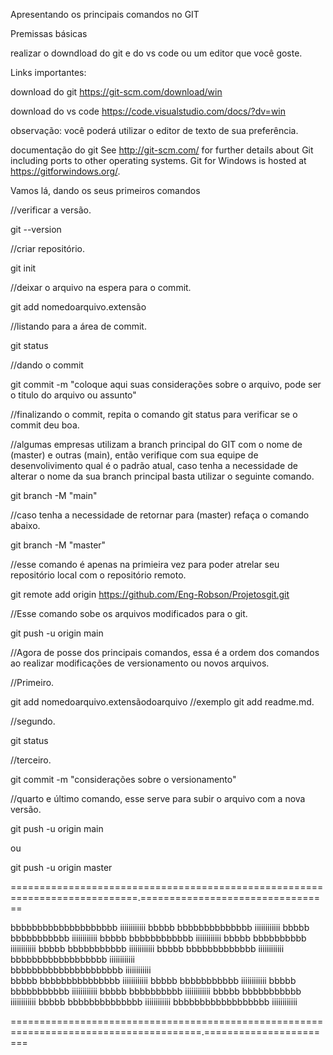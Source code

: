 Apresentando os principais comandos no GIT

Premissas básicas

realizar o downdload do git e do vs code ou um editor que você goste.

Links importantes:

download do git
https://git-scm.com/download/win

download do vs code
https://code.visualstudio.com/docs/?dv=win

observação: você poderá utilizar o editor de texto de sua preferência.

documentação do git
See http://git-scm.com/ for further details about Git including ports to other operating systems. Git for Windows is hosted at https://gitforwindows.org/.

Vamos lá, dando os seus primeiros comandos

//verificar a versão.

git --version

//criar repositório.

git init

//deixar o arquivo na espera para o commit.

git add nomedoarquivo.extensão

//listando para a área de commit.

git status

//dando o commit

git commit -m "coloque aqui suas considerações sobre o arquivo, pode ser o titulo do arquivo ou assunto"

//finalizando o commit, repita o comando git status para verificar se o commit deu boa.

//algumas empresas utilizam a branch principal do GIT com o nome de (master) e outras (main), então verifique com sua equipe de desenvolivimento qual é o padrão atual, caso tenha a necessidade de alterar o nome da sua branch principal basta utilizar o seguinte comando. 

git branch -M "main" 

//caso tenha a necessidade de retornar para (master) refaça o comando abaixo.

git branch -M "master"

//esse comando é apenas na primieira vez para poder atrelar seu repositório local com o repositório remoto.

git remote add origin https://github.com/Eng-Robson/Projetosgit.git

//Esse comando sobe os arquivos modificados para o git.

git push -u origin main

//Agora de posse dos principais comandos, essa é a ordem dos comandos ao realizar modificações de versionamento ou novos arquivos.

//Primeiro.

git add nomedoarquivo.extensãodoarquivo //exemplo git add readme.md. 

//segundo.

git status

//terceiro.

git commit -m "considerações sobre o versionamento"

//quarto e último comando, esse serve para subir o arquivo com a nova versão.

git push -u origin main

ou 

git push -u origin master

============================================================================.=================================

bbbbbbbbbbbbbbbbbbbb                        iiiiiiiiiiii
bbbbb     bbbbbbbbbbbbbb                    iiiiiiiiiiii
bbbbb          bbbbbbbbbbb                  iiiiiiiiiiii
bbbbb          bbbbbbbbbbbb                 iiiiiiiiiiii
bbbbb           bbbbbbbbbb                  iiiiiiiiiiii
bbbbb        bbbbbbbbbbb                    iiiiiiiiiiii
bbbbb   bbbbbbbbbbbbb                       iiiiiiiiiiii
bbbbbbbbbbbbbbbbbb                          iiiiiiiiiiii                    
bbbbbbbbbbbbbbbbbbbbb                       iiiiiiiiiiii                              
bbbbb     bbbbbbbbbbbbbbb                   iiiiiiiiiiii
bbbbb          bbbbbbbbbbb                  iiiiiiiiiiii
bbbbb          bbbbbbbbbbb                  iiiiiiiiiiii
bbbbb           bbbbbbbbbb                  iiiiiiiiiiii
bbbbb        bbbbbbbbbbb                    iiiiiiiiiiii
bbbbb   bbbbbbbbbbbbbb                      iiiiiiiiiiii
bbbbbbbbbbbbbbbbbb                          iiiiiiiiiiii

=======================================================================================.=======================